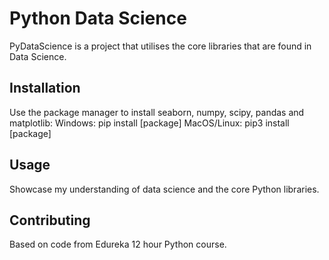 # Python Data Science

PyDataScience is a project that utilises the core libraries that are found in Data Science.

## Installation

Use the package manager to install seaborn, numpy, scipy, pandas and matplotlib:
Windows: pip install [package]
MacOS/Linux: pip3 install [package]

## Usage

Showcase my understanding of data science and the core Python libraries.

## Contributing
Based on code from Edureka 12 hour Python course.
